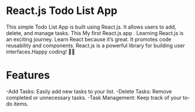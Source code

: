 # React.js Todo List App

This simple Todo List App is built using React.js. It allows users to add, delete, and manage tasks. This My first React.js app . Learning React.js is an exciting journey. Learn React because it’s great.
It promotes code reusability  and components. React.js is a powerful library for building user interfaces.Happy coding! 🚀🌟
<br>

# Features
-Add Tasks: Easily add new tasks to your list.
-Delete Tasks: Remove completed or unnecessary tasks.
-Task Management: Keep track of your to-do items.

